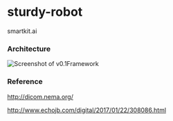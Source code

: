 # sturdy-robot
smartkit.ai


### Architecture

![Screenshot of v0.1Framework](https://raw.githubusercontent.com/smartkit/sturdy-robot/master/BLOCKCHAIN-Healthcare-PPT-.jpg)


### Reference

http://dicom.nema.org/

http://www.echojb.com/digital/2017/01/22/308086.html
